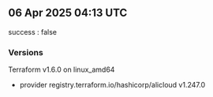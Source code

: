 ## 06 Apr 2025 04:13 UTC

success : false

### Versions

Terraform v1.6.0
on linux_amd64
+ provider registry.terraform.io/hashicorp/alicloud v1.247.0

